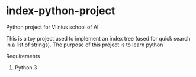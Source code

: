 # index-python-project
Python project for Vilnius school of AI

This is a toy project used to implement an index tree (used for quick search in a list of strings).
The purpose of this project is to learn python 


Requirements

1) Python 3 
